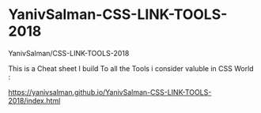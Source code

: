 # YanivSalman-CSS-LINK-TOOLS-2018
YanivSalman/CSS-LINK-TOOLS-2018

This is a Cheat sheet I build To all the Tools i consider valuble in CSS World :

https://yanivsalman.github.io/YanivSalman-CSS-LINK-TOOLS-2018/index.html
